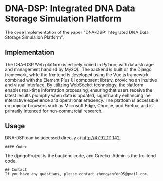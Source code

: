 # DNA-DSP: Integrated DNA Data Storage Simulation Platform
The code Implementation of the paper "DNA-DSP: Integrated DNA Data Storage Simulation Platform".

## Implementation
The DNA-DSP Web platform is entirely coded in Python, with data storage and management handled by MySQL. The backend is built on the Django framework, while the frontend is developed using the Vue.js framework combined with the Element Plus UI component library, providing an intuitive and visual interface. By utilizing WebSocket technology, the platform enables real-time information processing, ensuring that users receive the latest results promptly when data is updated, significantly enhancing the interactive experience and operational efficiency. The platform is accessible on popular browsers such as Microsoft Edge, Chrome, and Firefox, and is primarily intended for non-commercial research.
## Usage
DNA-DSP can be accessed directly at http://47.92.111.142.
```
#### Codec
```
The djangoProject is the backend code, and Greeker-Admin is the frontend code.
```
## Contact
If you have any questions, please contact zhengyanfen95@gmail.com.

